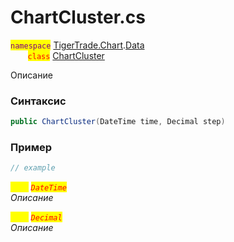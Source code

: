 
# ChartCluster.cs
<mark style="color:purple;">`namespace`</mark> [TigerTrade.Chart](../../../../TigerTrade.Chart.md).[Data](../../../../TigerTrade.Chart/Data.md)  
&nbsp;&nbsp;&nbsp;&nbsp;&nbsp;&nbsp;&nbsp;<mark style="color:red;">`class`</mark> [ChartCluster](../../ChartCluster.cs.md)

Описание

### Синтаксис
```csharp
public ChartCluster(DateTime time, Decimal step)
```
### Пример  
```csharp
// example
```

<mark style="color:yellow;">`time`</mark> <mark style="color:red;">*`DateTime`*</mark>  
 *Описание*  
  
<mark style="color:yellow;">`step`</mark> <mark style="color:red;">*`Decimal`*</mark>  
 *Описание*  
  

                    
                    